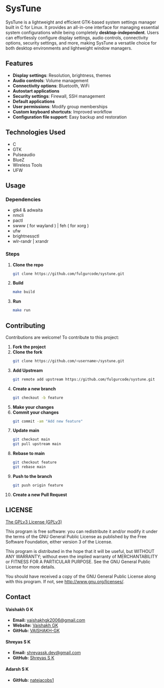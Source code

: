 # SysTune

SysTune is a lightweight and efficient GTK-based system settings manager built in C for Linux. It provides an all-in-one interface for managing essential system configurations while being completely **desktop-independent**. Users can effortlessly configure display settings, audio controls, connectivity options, security settings, and more, making SysTune a versatile choice for both desktop environments and lightweight window managers.

## Features
- **Display settings**: Resolution, brightness, themes
- **Audio controls**: Volume management
- **Connectivity options**: Bluetooth, WiFi
- **Autostart applications**
- **Security settings**: Firewall, SSH management
- **Default applications**
- **User permissions**: Modify group memberships
- **Custom keyboard shortcuts**: Improved workflow
- **Configuration file support**: Easy backup and restoration

## Technologies Used
- C
- GTK
- Pulseaudio
- BlueZ
- Wireless Tools
- UFW

## Usage 

### Dependencies

* gtk4 & adwaita
* nmcli
* pactl
* swww ( for wayland ) |  feh ( for xorg )
* ufw
* brightnessctl
* wlr-randr | xrandr

### Steps

1. **Clone the repo**
   ```bash
   git clone https://github.com/fulgurcode/systune.git
   ```
2. **Build**
   ```bash
   make build
   ```
3. **Run**
   ```bash
   make run
   ```

## Contributing

Contributions are welcome! To contribute to this project:

1. **Fork the project**
2. **Clone the fork**
   ```bash
   git clone https://github.com/<username>/systune.git
   ```
3. **Add Upstream**
   ```bash
   git remote add upstream https://github.com/fulgurcode/systune.git
   ```
4. **Create a new branch**
   ```bash
   git checkout -b feature
   ```
5. **Make your changes**
6. **Commit your changes**
   ```bash
   git commit -am "Add new feature"
   ```
7. **Update main**
   ```bash
   git checkout main
   git pull upstream main
   ```
8. **Rebase to main**
   ```bash
   git checkout feature
   git rebase main
   ```
9. **Push to the branch**
   ```bash
   git push origin feature
   ```
10. **Create a new Pull Request**



## LICENSE

[The GPLv3 License (GPLv3)](LICENSE)

This program is free software: you can redistribute it and/or modify
it under the terms of the GNU General Public License as published by
the Free Software Foundation, either version 3 of the License.

This program is distributed in the hope that it will be useful,
but WITHOUT ANY WARRANTY; without even the implied warranty of
MERCHANTABILITY or FITNESS FOR A PARTICULAR PURPOSE. See the
GNU General Public License for more details.

You should have received a copy of the GNU General Public License
along with this program. If not, see <http://www.gnu.org/licenses/>.


## Contact

#### Vaishakh G K
- **Email:** [vaishakhgk2006@gmail.com](mailto:vaishakhgk2006@gmail.com)
- **Website:** [Vaishakh GK](https://vaishakhgk.com)
- **GitHub:** [VAISHAKH-GK](https://github.com/VAISHAKH-GK)

#### Shreyas S K
- **Email:** [shreyassk.dev@gmail.com](mailto:shreyassk.dev@gmail.com)
- **GitHub:** [Shreyas S K](https://github.com/shreyasskdev)

#### Adarsh S K
- **GitHub:** [natejacobs1](https://github.com/natejacobs1)
